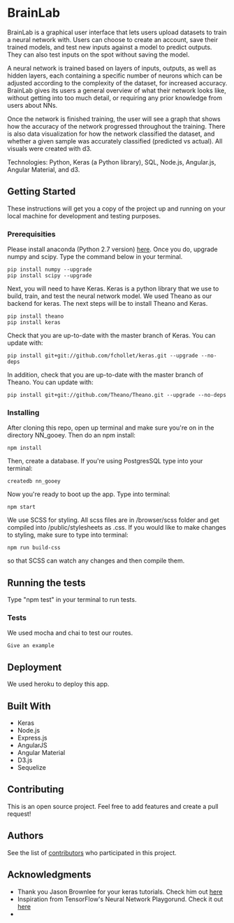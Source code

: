 # BrainLab

BrainLab is a graphical user interface that lets users upload datasets to train a neural network with. Users can choose to create an account, save their trained models, and test new inputs against a model to predict outputs. They can also test inputs on the spot without saving the model.

A neural network is trained based on layers of inputs, outputs, as well as hidden layers, each containing a specific number of neurons which can be adjusted according to the complexity of the dataset, for increased accuracy. BrainLab gives its users a general overview of what their network looks like, without getting into too much detail, or requiring any prior knowledge from users about NNs.

Once the network is finished training, the user will see a graph that shows how the accuracy of the network progressed throughout the training. There is also data visualization for how the network classified the dataset, and whether a given sample was accurately classified (predicted vs actual). All visuals were created with d3.

Technologies: Python, Keras (a Python library), SQL, Node.js, Angular.js, Angular Material, and d3.

## Getting Started

These instructions will get you a copy of the project up and running on your local machine for development and testing purposes.

### Prerequisities

Please install anaconda (Python 2.7 version) [here](https://docs.continuum.io/anaconda/install). Once you do, upgrade numpy and scipy. Type the command below in your terminal.

```
pip install numpy --upgrade
pip install scipy --upgrade
```
Next, you will need to have Keras. Keras is a python library that we use to build, train, and test the neural network model. We used Theano as our backend for keras. The next steps will be to install Theano and Keras.

```
pip install theano
pip install keras
```
Check that you are up-to-date with the master branch of Keras. You can update with:

```
pip install git+git://github.com/fchollet/keras.git --upgrade --no-deps
```
In addition, check that you are up-to-date with the master branch of Theano. You can update with:

```
pip install git+git://github.com/Theano/Theano.git --upgrade --no-deps
```

### Installing

After cloning this repo, open up terminal and make sure you're on in the directory NN_gooey. Then do an npm install:

```
npm install
```

Then, create a database. If you're using PostgresSQL type into your terminal:

```
createdb nn_gooey
```

Now you're ready to boot up the app. Type into terminal:
```
npm start
```
We use SCSS for styling. All scss files are in /browser/scss folder and get compiled into /public/stylesheets as .css. If you would like to make changes to styling, make sure to type into terminal:
```
npm run build-css
```
so that SCSS can watch any changes and then compile them.


## Running the tests

Type "npm test" in your terminal to run tests.

### Tests

We used mocha and chai to test our routes.

```
Give an example
```

## Deployment

We used heroku to deploy this app.

## Built With

* Keras
* Node.js
* Express.js
* AngularJS
* Angular Material
* D3.js
* Sequelize

## Contributing

This is an open source project. Feel free to add features and create a pull request!

## Authors

See the list of [contributors](https://github.com/your/project/contributors) who participated in this project.

## Acknowledgments

* Thank you Jason Brownlee for your keras tutorials. Check him out [here](http://machinelearningmastery.com/)
* Inspiration from TensorFlow's Neural Network Playgorund. Check it out [here](http://playground.tensorflow.org/#activation=tanh&batchSize=10&dataset=circle&regDataset=reg-plane&learningRate=0.03&regularizationRate=0&noise=0&networkShape=4,2&seed=0.42008&showTestData=false&discretize=false&percTrainData=50&x=true&y=true&xTimesY=false&xSquared=false&ySquared=false&cosX=false&sinX=false&cosY=false&sinY=false&collectStats=false&problem=classification&initZero=false)
*
